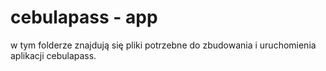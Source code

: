 # cebulapass - app
w tym folderze znajdują się pliki potrzebne do zbudowania i uruchomienia aplikacji cebulapass.
